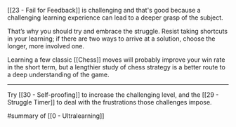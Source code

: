 [[23 - Fail for Feedback]] is challenging and that's good because a challenging learning experience can lead to a deeper grasp of the subject.

That’s why you should try and embrace the struggle. Resist taking shortcuts in your learning; if there are two ways to arrive at a solution, choose the longer, more involved one.

Learning a few classic [[Chess]] moves will probably improve your win rate in the short term, but a lengthier study of chess strategy is a better route to a deep understanding of the game.

---

Try [[30 - Self-proofing]] to increase the challenging level, and the [[29 - Struggle Timer]] to deal with the frustrations those challenges impose.

#summary of [[0 - Ultralearning]]

